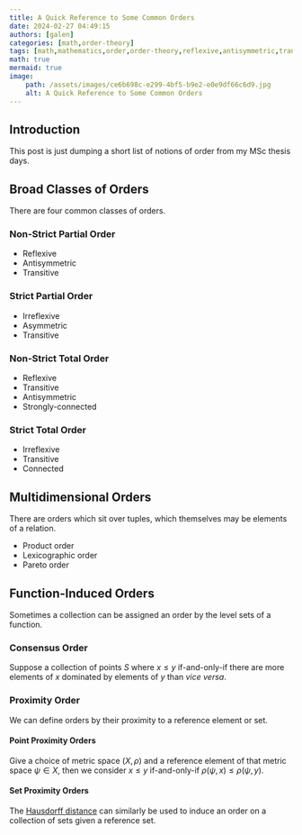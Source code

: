 ```yaml
---
title: A Quick Reference to Some Common Orders
date: 2024-02-27 04:49:15
authors: [galen]
categories: [math,order-theory]
tags: [math,mathematics,order,order-theory,reflexive,antisymmetric,transitive,irreflextive,asymmetric,strongly-connected,connected,product-order,pareto-order,lexicographic-order,function-induced-order,consensus-order,magnitude,proximity-order,hausdorff-distance]
math: true
mermaid: true
image:
    path: /assets/images/ce6b698c-e299-4bf5-b9e2-e0e9df66c6d9.jpg
    alt: A Quick Reference to Some Common Orders
---
```


## Introduction
This post is just dumping a short list of notions of order from my MSc thesis days.

## Broad Classes of Orders

There are four common classes of orders.

### Non-Strict Partial Order
- Reflexive
- Antisymmetric
- Transitive


### Strict Partial Order
- Irreflexive
- Asymmetric
- Transitive

### Non-Strict Total Order
- Reflexive
- Transitive
- Antisymmetric
- Strongly-connected

### Strict Total Order
- Irreflexive
- Transitive
- Connected

## Multidimensional Orders

There are orders which sit over tuples, which themselves may be elements of a relation.

- Product order
- Lexicographic order
- Pareto order


## Function-Induced Orders

Sometimes a collection can be assigned an order by the level sets of a function.

### Consensus Order

Suppose a collection of points $S$ where $x \leq y$ if-and-only-if there are more elements of $x$ dominated by elements of $y$ than *vice versa*.

### Proximity Order

We can define orders by their proximity to a reference element or set.

#### Point Proximity Orders
Give a choice of metric space $(X, \rho)$ and a reference element of that metric space $\psi \in X$, then we consider $x \leq y$ if-and-only-if $\rho(\psi, x) \leq \rho(\psi, y)$.

#### Set Proximity Orders

The [Hausdorff distance](https://en.wikipedia.org/wiki/Hausdorff_distance) can similarly be used to induce an order on a collection of sets given a reference set.
